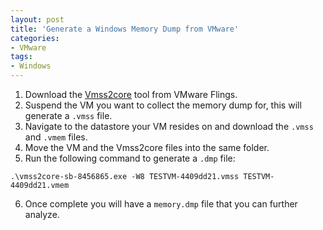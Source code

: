 ```yaml
---
layout: post
title: 'Generate a Windows Memory Dump from VMware'
categories:
- VMware
tags:
- Windows
---
```


1. Download the [Vmss2core](https://labs.vmware.com/flings/vmss2core) tool from VMware Flings.
2. Suspend the VM you want to collect the memory dump for, this will generate a `.vmss` file.
3. Navigate to the datastore your VM resides on and download the `.vmss` and `.vmem` files.
4. Move the VM and the Vmss2core files into the same folder.
5. Run the following command to generate a `.dmp` file:

```
.\vmss2core-sb-8456865.exe -W8 TESTVM-4409dd21.vmss TESTVM-4409dd21.vmem
```

6. Once complete you will have a `memory.dmp` file that you can further analyze.